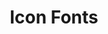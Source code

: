 ---
title: Icon Fonts
description: Learn how to use icon fonts to display icons instead of using images.
position: 140
slug: icon-fonts
previous_url: /icon-fonts
---